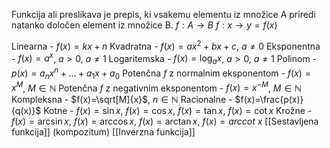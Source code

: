 Funkcija ali preslikava je prepis, ki vsakemu elementu iz množice A priredi natanko določen element iz množice B.
$f: A \rightarrow B$
$f: x \rightarrow y=f(x)$

Linearna - $f(x)=kx+n$
Kvadratna - $f(x)=ax^2+bx+c$, $a \neq 0$
Eksponentna - $f(x)=a^x$, $a > 0$, $a \neq 1$
Logaritemska - $f(x)=\log_ax$, $a > 0$, $a \neq 1$
Polinom - $p(x)=a_nx^n+\dots + a_1x+a_0$
Potenčna $f$ z normalnim eksponentom - $f(x)=x^M$, $M \in \mathbb{N}$
Potenčna $f$ z negativnim eksponentom - $f(x)=x^{-M}$, $M \in \mathbb{N}$
Kompleksna - $f(x)=\sqrt[M]{x}$, $n \in \mathbb{N}$
Racionalne - $f(x)=\frac{p(x)}{q(x)}$
Kotne - $f(x)=\sin x$, $f(x)=\cos x$, $f(x)=\tan x$, $f(x) = \cot x$
Krožne - $f(x)=\arcsin x$, $f(x)=\arccos x$, $f(x)=\arctan x$, $f(x)=arccot \ x$
[[Sestavljena funkcija]] (kompozitum)
[[Inverzna funkcija]]